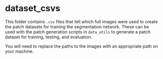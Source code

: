 # dataset_csvs
This folder contains `.csv` files that tell which full images were used to create the patch datasets for training the segmentation network. These can be used with the patch generation scripts in `data_utils` to generate a patch dataset for training, testing, and evaluation.

You will need to replace the paths to the images with an appropriate path on your machine.
